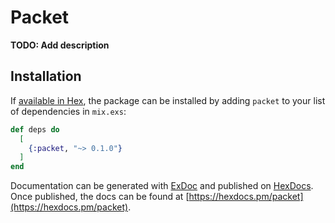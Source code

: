 # Packet

**TODO: Add description**

## Installation

If [available in Hex](https://hex.pm/docs/publish), the package can be installed
by adding `packet` to your list of dependencies in `mix.exs`:

```elixir
def deps do
  [
    {:packet, "~> 0.1.0"}
  ]
end
```

Documentation can be generated with [ExDoc](https://github.com/elixir-lang/ex_doc)
and published on [HexDocs](https://hexdocs.pm). Once published, the docs can
be found at [https://hexdocs.pm/packet](https://hexdocs.pm/packet).

